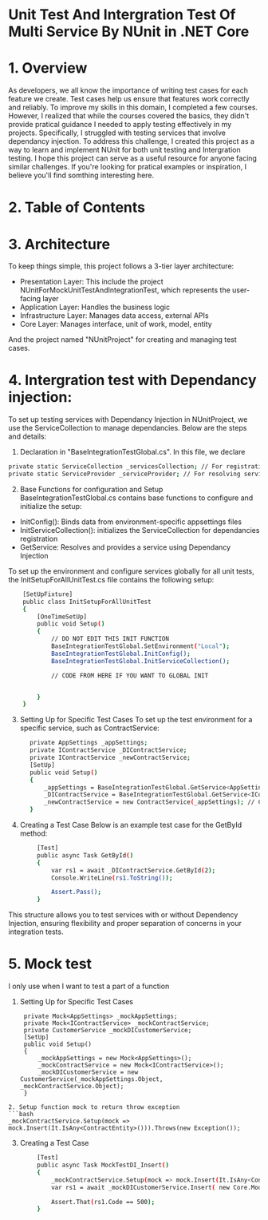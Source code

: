 # Unit Test And Intergration Test Of Multi Service By NUnit in .NET Core 

# 1. Overview
As developers, we all know the importance of writing test cases for each feature we create. Test cases help us ensure that features work correctly and reliably. To improve my skills in this domain, I completed a few courses. However, I realized that while the courses covered the basics, they didn't provide pratical guidance I needed to apply testing effectively in my projects.
Specifically, I struggled with testing services that involve dependancy injection. To address this challenge, I created this project as a way to learn and implement NUnit for both unit testing and Intergration testing. 
I hope this project can serve as a useful resource for anyone facing similar challenges. If you're looking for pratical examples or inspiration, I believe you'll find somthing interesting here. 

# 2. Table of Contents

# 3. Architecture
To keep things simple, this project follows a 3-tier layer architecture:
- Presentation Layer: This include the project NUnitForMockUnitTestAndIntegrationTest, which represents the user-facing layer
- Application Layer: Handles the business logic
- Infrastructure Layer: Manages data access, external APIs
- Core Layer: Manages interface, unit of work, model, entity

And the project named "NUnitProject" for creating and managing test cases.

# 4. Intergration test with Dependancy injection:
To set up testing services with Dependancy Injection in NUnitProject, we use the ServiceCollection to manage dependancies. Below are the steps and details:
1. Declaration in "BaseIntegrationTestGlobal.cs". In this file, we declare

```bash
private static ServiceCollection _servicesCollection; // For registrating services 
private static ServiceProvider _serviceProvider; // For resolving service with Dependancy Injection
```
2. Base Functions for configuration and Setup
BaseIntegrationTestGlobal.cs contains base functions to configure and initialize the setup:
 - InitConfig(): Binds data from environment-specific appsettings files
 - InitServiceCollection(): initializes the ServiceCollection for dependancies registration
 - GetService<T>: Resolves and provides a service using Dependancy Injection 

To set up the environment and configure services globally for all unit tests, the InitSetupForAllUnitTest.cs file contains the following setup:
```bash
    [SetUpFixture]
    public class InitSetupForAllUnitTest
    {
        [OneTimeSetUp]
        public void Setup()
        {
            // DO NOT EDIT THIS INIT FUNCTION
            BaseIntegrationTestGlobal.SetEnvironment("Local");
            BaseIntegrationTestGlobal.InitConfig();
            BaseIntegrationTestGlobal.InitServiceCollection();

            // CODE FROM HERE IF YOU WANT TO GLOBAL INIT


        }
    }
```
3. Setting Up for Specific Test Cases
To set up the test environment for a specific service, such as ContractService:
```bash
      private AppSettings _appSettings;
      private IContractService _DIContractService;
      private IContractService _newContractService;
      [SetUp]
      public void Setup()
      {
          _appSettings = BaseIntegrationTestGlobal.GetService<AppSettings>();
          _DIContractService = BaseIntegrationTestGlobal.GetService<IContractService>(); // Service with Dependancy injection
          _newContractService = new ContractService(_appSettings); // Create neu Service 
      }
```
4. Creating a Test Case
Below is an example test case for the GetById method:
```bash
        [Test]
        public async Task GetById()
        {
            var rs1 = await _DIContractService.GetById(2);
            Console.WriteLine(rs1.ToString());

            Assert.Pass();
        }
```
This structure allows you to test services with or without Dependency Injection, ensuring flexibility and proper separation of concerns in your integration tests.

# 5. Mock test 
I only use when I want to test a part of a function 
1. Setting Up for Specific Test Cases


        private Mock<AppSettings> _mockAppSettings;
        private Mock<IContractService> _mockContractService;
        private CustomerService _mockDICustomerService;
        [SetUp]
        public void Setup()
        {
            _mockAppSettings = new Mock<AppSettings>();
            _mockContractService = new Mock<IContractService>();
            _mockDICustomerService = new CustomerService(_mockAppSettings.Object, _mockContractService.Object);
        }
```
2. Setup function mock to return throw exception
```bash
_mockContractService.Setup(mock => mock.Insert(It.IsAny<ContractEntity>())).Throws(new Exception());
```
3. Creating a Test Case
```bash
        [Test]
        public async Task MockTestDI_Insert()
        {
            _mockContractService.Setup(mock => mock.Insert(It.IsAny<ContractEntity>())).Throws(new Exception());
            var rs1 = await _mockDICustomerService.Insert( new Core.Models.EntityModels.ContractEntity());

            Assert.That(rs1.Code == 500);
        }
```

